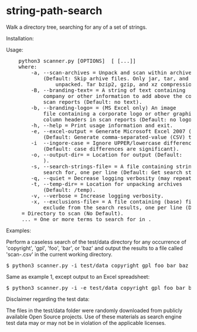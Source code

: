 # string-path-search
Walk a directory tree, searching for any of a set of strings.

Installation:

Usage:
<pre>
    python3 scanner.py [OPTIONS] <scan-root> [<search-term> [...]]
    where:
        -a, --scan-archives = Unpack and scan within archives
            (Default: Skip arhive files. Only jar, tar, and zip archives will be
                unpacked. Tar bzip2, gzip, and xz compression is supported.
        -B, --branding-text=<branding-text> = A string of text containing
            company or other information to add above the column headers in
            scan reports (Default: no text).
        -b, --branding-logo=<branding-logo> = (MS Excel only) An image
            file containing a corporate logo or other graphic to add above the
            column headers in scan reports (Default: no logo).
        -h, --help = Print usage information and exit.
        -e, --excel-output = Generate Microsoft Excel 2007 (.xlsx) output
            (Default: Generate comma-separated-value (CSV) text output)
        -i  --ingore-case = Ignore UPPER/lowercase differences when matching strings
            (Default: case differences are significant).
        -o, --output-dir=<output-dir> = Location for output (Default:
            <current working directory>).
        -s, --search-strings-file=<search-strings> = A file containing strings to
            search for, one per line (Default: Get search strings from the command line).
        -q, --quiet = Decrease logging verbosity (may repeat). -vvvv will suppress all logging.
        -t, --temp-dir=<temp-dir> = Location for unpacking archives
            (Default: <output_dir>/temp).
        -v, --verbose = Increase logging verbosity.
        -x, --exclusions-file=<exclusion-file> = A file containing (base) filenames to
            exclude from the search results, one per line (Default: Scan all files).
    <scan-root> = Directory to scan (No Default).
    <search-term> ... = One or more terms to search for in <scan-root>.
</pre>
Examples:

Perform a caseless search of the test/data directory for any occurrence of
'copyright', 'gpl', 'foo', 'bar', or 'baz' and output the results to a
file called 'scan-<timestamp>.csv' in the current working directory.
<pre>$ python3 scanner.py -i test/data copyright gpl foo bar baz</pre>

Same as example 1, except output to an Excel spreadsheet:
<pre>$ python3 scanner.py -i -e test/data copyright gpl foo bar baz</pre>


Disclaimer regarding the test data:
 
The files in the test/data folder were randomly downloaded from publicly 
available Open Source projects. Use of these materials as search engine test
 data may or may not be in violation of the applicable licenses.

